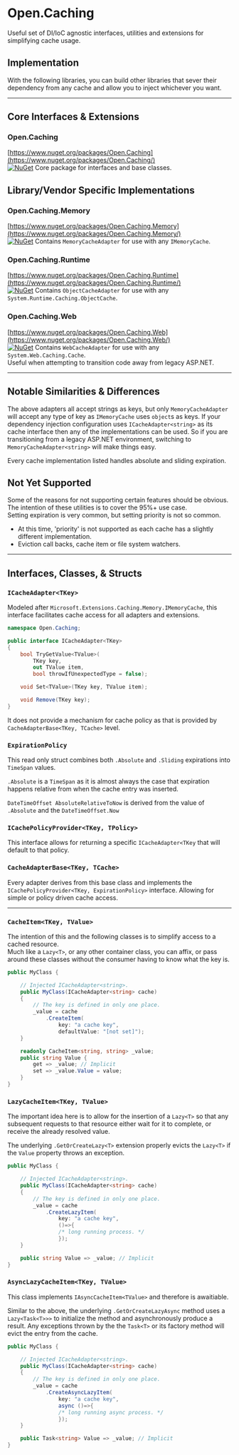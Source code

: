 # Open.Caching

Useful set of DI/IoC agnostic interfaces, utilities and extensions for simplifying cache usage.

## Implementation

With the following libraries, you can build other libraries that sever their dependency from any cache and allow you to inject whichever you want.

---

## Core Interfaces & Extensions

### Open.Caching

[https://www.nuget.org/packages/Open.Caching](https://www.nuget.org/packages/Open.Caching/)  
[![NuGet](https://img.shields.io/nuget/v/Open.Caching.svg)](https://www.nuget.org/packages/Open.Caching/) Core package for interfaces and base classes.

## Library/Vendor Specific Implementations

### Open.Caching.Memory

[https://www.nuget.org/packages/Open.Caching.Memory](https://www.nuget.org/packages/Open.Caching.Memory/)  
[![NuGet](https://img.shields.io/nuget/v/Open.Caching.Memory.svg)](https://www.nuget.org/packages/Open.Caching.Memory/) Contains `MemoryCacheAdapter` for use with any `IMemoryCache`.

### Open.Caching.Runtime

[https://www.nuget.org/packages/Open.Caching.Runtime](https://www.nuget.org/packages/Open.Caching.Runtime/)  
[![NuGet](https://img.shields.io/nuget/v/Open.Caching.Runtime.svg)](https://www.nuget.org/packages/Open.Caching.Runtime/) Contains `ObjectCacheAdapter` for use with any `System.Runtime.Caching.ObjectCache`.

### Open.Caching.Web

[https://www.nuget.org/packages/Open.Caching.Web](https://www.nuget.org/packages/Open.Caching.Web/)  
[![NuGet](https://img.shields.io/nuget/v/Open.Caching.Web.svg)](https://www.nuget.org/packages/Open.Caching.Web/) Contains `WebCacheAdapter` for use with any `System.Web.Caching.Cache`.  
Useful when attempting to transition code away from legacy ASP.NET.

---

## Notable Similarities &amp; Differences

The above adapters all accept strings as keys, but only `MemoryCacheAdapter` will accept any type of key as `IMemoryCache` uses `object`s as keys.  If your dependency injection configuration uses `ICacheAdapter<string>` as its cache interface then any of the implementations can be used.  So if you are transitioning from a legacy ASP.NET environment, switching to `MemoryCacheAdapter<string>` will make things easy.

Every cache implementation listed handles absolute and sliding expiration.

## Not Yet Supported

Some of the reasons for not supporting certain features should be obvious. The intention of these utilities is to cover the 95%+ use case.  
Setting expiration is very common, but setting priority is not so common.

* At this time, 'priority' is not supported as each cache has a slightly different implementation.
* Eviction call backs, cache item or file system watchers.

---

## Interfaces, Classes, &amp; Structs

### `ICacheAdapter<TKey>` 

Modeled after `Microsoft.Extensions.Caching.Memory.IMemoryCache`, this interface facilitates cache access for all adapters and extensions.

```cs
namespace Open.Caching;

public interface ICacheAdapter<TKey>
{
	bool TryGetValue<TValue>(
		TKey key,
		out TValue item,
		bool throwIfUnexpectedType = false);

	void Set<TValue>(TKey key, TValue item);

	void Remove(TKey key);
}
```

It does not provide a mechanism for cache policy as that is provided by `CacheAdapterBase<TKey, TCache>` level.

### `ExpirationPolicy`

This read only struct combines both `.Absolute` and `.Sliding` expirations into `TimeSpan` values.

`.Absolute` is a `TimeSpan` as it is almost always the case that expiration happens relative from when the cache entry was inserted.

`DateTimeOffset AbsoluteRelativeToNow` is derived from the value of `.Absolute` and the `DateTimeOffset.Now`

### `ICachePolicyProvider<TKey, TPolicy>`

This interface allows for returning a specific `ICacheAdapter<TKey` that will default to that policy.

### `CacheAdapterBase<TKey, TCache>`

Every adapter derives from this base class and implements the `ICachePolicyProvider<TKey, ExpirationPolicy>` interface. Allowing for simple or policy driven cache access.

---

### `CacheItem<TKey, TValue>`

The intention of this and the following classes is to simplify access to a cached resource.  
Much like a `Lazy<T>`, or any other container class, you can affix, or pass around these classes without the consumer having to know what the key is.

```cs
public MyClass {

    // Injected ICacheAdapter<string>.
    public MyClass(ICacheAdapter<string> cache)
    {
        // The key is defined in only one place.
        _value = cache
            .CreateItem(
                key: "a cache key",
                defaultValue: "[not set]");
    }

    readonly CacheItem<string, string> _value;
    public string Value {
        get => _value; // Implicit
        set => _value.Value = value;
    }
}
```

### `LazyCacheItem<TKey, TValue>`

The important idea here is to allow for the insertion of a `Lazy<T>` so that any subsequent requests to that resource either wait for it to complete, or receive the already resolved value.

The underlying `.GetOrCreateLazy<T>` extension properly evicts the `Lazy<T>` if the `Value` property throws an exception.

```cs
public MyClass {

    // Injected ICacheAdapter<string>.
    public MyClass(ICacheAdapter<string> cache)
    {
        // The key is defined in only one place.
        _value = cache
            .CreateLazyItem(
                key: "a cache key",
                ()=>{
                /* long running process. */
                });
    }

    public string Value => _value; // Implicit
}
```


### `AsyncLazyCacheItem<TKey, TValue>`

This class implements `IAsyncCacheItem<TValue>` and therefore is awaitiable.

Similar to the above, the underlying `.GetOrCreateLazyAsync` method uses a `Lazy<Task<T>>>` to initialize the method and asynchronously produce a result.  Any exceptions thrown by the the `Task<T>` or its factory method will evict the entry from the cache.

```cs
public MyClass {

    // Injected ICacheAdapter<string>.
    public MyClass(ICacheAdapter<string> cache)
    {
        // The key is defined in only one place.
        _value = cache
            .CreateAsyncLazyItem(
                key: "a cache key",
                async ()=>{
                /* long running async process. */
                });
    }

    public Task<string> Value => _value; // Implicit
}
```
